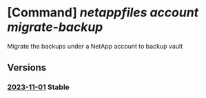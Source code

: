 # [Command] _netappfiles account migrate-backup_

Migrate the backups under a NetApp account to backup vault

## Versions

### [2023-11-01](/Resources/mgmt-plane/L3N1YnNjcmlwdGlvbnMve30vcmVzb3VyY2Vncm91cHMve30vcHJvdmlkZXJzL21pY3Jvc29mdC5uZXRhcHAvbmV0YXBwYWNjb3VudHMve30vbWlncmF0ZWJhY2t1cHM=/2023-11-01.xml) **Stable**

<!-- mgmt-plane /subscriptions/{}/resourcegroups/{}/providers/microsoft.netapp/netappaccounts/{}/migratebackups 2023-11-01 -->
